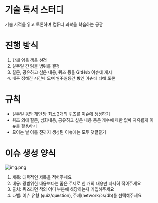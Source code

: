 # 기술 독서 스터디

기술 서적을 읽고 토론하며 컴퓨터 과학을 학습하는 공간

# 진행 방식
1. 함께 읽을 책을 선정
2. 일주일 간 읽을 범위를 결정
3. 질문, 공유하고 싶은 내용, 퀴즈 등을 GitHub 이슈에 게시 
4. 매주 정해진 시간에 모여 일주일동안 쌓인 이슈에 대해 토론

# 규칙
- 일주일 동안 개인 당 최소 2개의 퀴즈를 이슈에 생성하기
- 퀴즈 외에 질문, 심화내용, 공유하고 싶은 내용 등은 개수에 제한 없이 자유롭게 이슈를 활용하기
- 모이는 날 이틀 전까지 생성된 이슈에는 모두 댓글달기

# 이슈 생성 양식

![img.png](issue_rule)

1. 제목: 대략적인 제목을 적어주세요
2. 내용: 광범위한 내용보다는 좁은 주제로 한 개의 내용만 자세히 적어주세요
3. 출처: 퀴즈라면 책의 어디 부분에 해당하는지 기입해주세요
4. 라벨: 이슈 유형 (quiz/question), 주제(network/os/db)를 선택해주세요